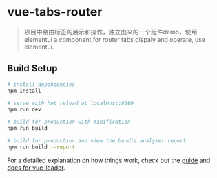 # vue-tabs-router

> 项目中路由标签的展示和操作，独立出来的一个组件demo，使用elementui
> a component for router tabs dispaly and operate, use elementui.

## Build Setup

``` bash
# install dependencies
npm install

# serve with hot reload at localhost:8080
npm run dev

# build for production with minification
npm run build

# build for production and view the bundle analyzer report
npm run build --report
```

For a detailed explanation on how things work, check out the [guide](http://vuejs-templates.github.io/webpack/) and [docs for vue-loader](http://vuejs.github.io/vue-loader).
